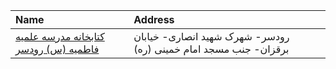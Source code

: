| Name                                             | Address                                                          |
|:-------------------------------------------------|:-----------------------------------------------------------------|
| [کتابخانه مدرسه علمیه فاطمیه (س) رودسر](http://) | رودسر- شهرک شهید انصاری- خیابان برقزان- جنب مسجد امام خمینی (ره) |